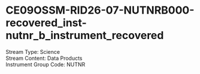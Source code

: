 # CE09OSSM-RID26-07-NUTNRB000-recovered_inst-nutnr_b_instrument_recovered

Stream Type: Science<br>
Stream Content: Data Products<br>
Instrument Group Code: NUTNR<br>
